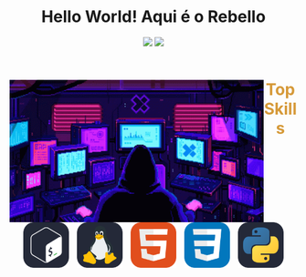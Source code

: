 <h1 align="center"> Hello World! Aqui é o Rebello </h1>

<div align="center" style="display: inline_block">
    <img height="190em" src="https://github-readme-stats.vercel.app/api?username=Reb3llo&theme=gruvbox_light&show_icons=true"/>
     <img height="180em" src="https://github-readme-stats.vercel.app/api/top-langs/?username=Reb3llo&theme=gruvbox_light&show_icons=true"/>
<div>

<br>

<div align="center">
    <div style="display: inline_block">
        <img align="left" height="250" alt="hacker" src="Hacker.gif">    
        <h1 align="center" style="color: #d69a3a">Top Skills</h1>
        <img align="center" heigth="10" hspace="5" width="80" alt="Bash" src="Bash-Dark.svg">
        <img align="center" heigth="10" hspace="5" width="80" alt="Linux" src="Linux-Dark.svg">
        <img align="center" heigth= "10" hspace="5" width="80" alt='HTML' src="HTML.svg">
        <img align="center" heigth='10' hspace="5" width="80" alt='CSS' src="CSS.svg">
        <img align="center" heigth="10" hspace="5" width="80" alt="Python" src="Python-Dark.svg">
    </div>
</div>
